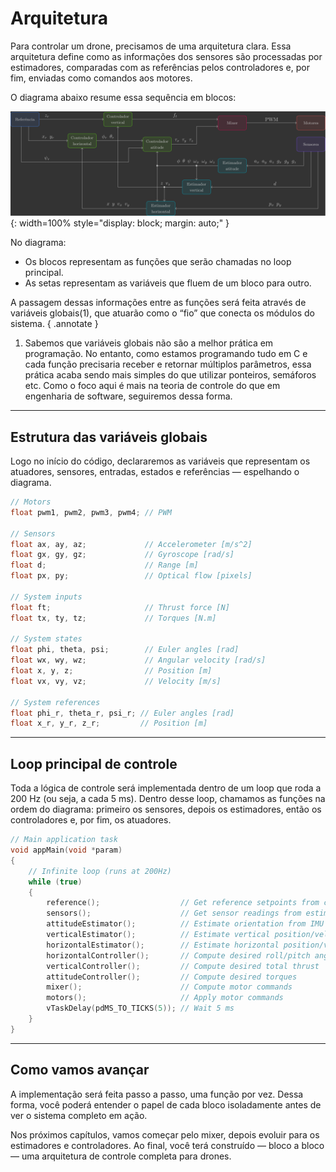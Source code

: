 # Arquitetura

Para controlar um drone, precisamos de uma arquitetura clara. Essa arquitetura define como as informações dos sensores são processadas por estimadores, comparadas com as referências pelos controladores e, por fim, enviadas como comandos aos motores.

O diagrama abaixo resume essa sequência em blocos:

![Architecture](images/architecture_horizontal_controller.svg){: width=100% style="display: block; margin: auto;" }

No diagrama:

- Os blocos representam as funções que serão chamadas no loop principal.
- As setas representam as variáveis que fluem de um bloco para outro.

A passagem dessas informações entre as funções será feita através de variáveis globais(1), que atuarão como o “fio” que conecta os módulos do sistema.
{ .annotate }

1. Sabemos que variáveis globais não são a melhor prática em programação. No entanto, como estamos programando tudo em C e cada função precisaria receber e retornar múltiplos parâmetros, essa prática acaba sendo mais simples do que utilizar ponteiros, semáforos etc. Como o foco aqui é mais na teoria de controle do que em engenharia de software, seguiremos dessa forma.

---

## Estrutura das variáveis globais

Logo no início do código, declararemos as variáveis que representam os atuadores, sensores, entradas, estados e referências — espelhando o diagrama.

```c
// Motors
float pwm1, pwm2, pwm3, pwm4; // PWM

// Sensors
float ax, ay, az;             // Accelerometer [m/s^2]
float gx, gy, gz;             // Gyroscope [rad/s]
float d;                      // Range [m]
float px, py;                 // Optical flow [pixels]

// System inputs
float ft;                     // Thrust force [N]
float tx, ty, tz;             // Torques [N.m]

// System states
float phi, theta, psi;        // Euler angles [rad]
float wx, wy, wz;             // Angular velocity [rad/s]
float x, y, z;                // Position [m]
float vx, vy, vz;             // Velocity [m/s]

// System references
float phi_r, theta_r, psi_r; // Euler angles [rad]
float x_r, y_r, z_r;         // Position [m]
```

---

## Loop principal de controle

Toda a lógica de controle será implementada dentro de um loop que roda a 200 Hz (ou seja, a cada 5 ms). Dentro desse loop, chamamos as funções na ordem do diagrama: primeiro os sensores, depois os estimadores, então os controladores e, por fim, os atuadores.

```c
// Main application task
void appMain(void *param)
{
    // Infinite loop (runs at 200Hz)
    while (true)
    {
        reference();                  // Get reference setpoints from commander module
        sensors();                    // Get sensor readings from estimator module
        attitudeEstimator();          // Estimate orientation from IMU sensor
        verticalEstimator();          // Estimate vertical position/velocity from range sensor
        horizontalEstimator();        // Estimate horizontal position/velocity from optical flow sensor
        horizontalController();       // Compute desired roll/pitch angles
        verticalController();         // Compute desired total thrust
        attitudeController();         // Compute desired torques
        mixer();                      // Compute motor commands
        motors();                     // Apply motor commands
        vTaskDelay(pdMS_TO_TICKS(5)); // Wait 5 ms
    }
}
```

---

## Como vamos avançar

A implementação será feita passo a passo, uma função por vez. Dessa forma, você poderá entender o papel de cada bloco isoladamente antes de ver o sistema completo em ação.

Nos próximos capítulos, vamos começar pelo mixer, depois evoluir para os estimadores e controladores. Ao final, você terá construído — bloco a bloco — uma arquitetura de controle completa para drones.